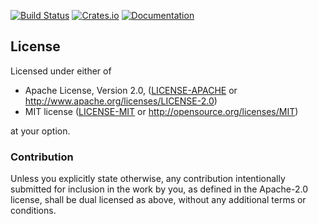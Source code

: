 [![Build Status](https://travis-ci.org/terahlunah/bytebuffer-rs.svg?branch=master)](https://travis-ci.org/terahlunah/bytebuffer-rs)
[![Crates.io](https://img.shields.io/crates/v/bytebuffer-rs.svg)](https://crates.io/crates/bytebuffer-rs)
[![Documentation](https://docs.rs/bytebuffer-rs/badge.svg)](https://docs.rs/bytebuffer-rs)

## License

Licensed under either of

 * Apache License, Version 2.0, ([LICENSE-APACHE](LICENSE-APACHE) or http://www.apache.org/licenses/LICENSE-2.0)
 * MIT license ([LICENSE-MIT](LICENSE-MIT) or http://opensource.org/licenses/MIT)

at your option.

### Contribution

Unless you explicitly state otherwise, any contribution intentionally submitted
for inclusion in the work by you, as defined in the Apache-2.0 license, shall be dual licensed as above, without any
additional terms or conditions.
